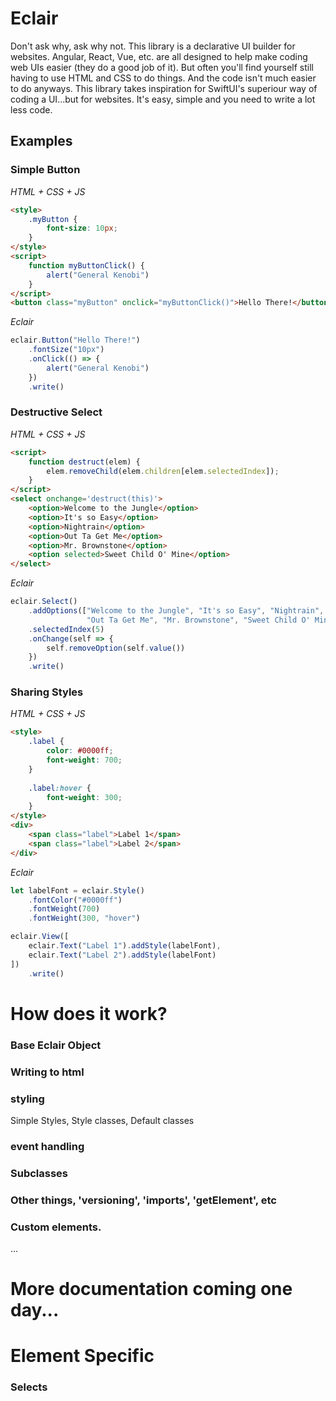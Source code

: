 # Eclair
Don't ask why, ask why not. This library is a declarative UI builder for websites. Angular, React, Vue, etc. are all designed to help make coding web UIs easier (they do a good job of it). But often you'll find yourself still having to use HTML and CSS to do things. And the code isn't much easier to do anyways. This library takes inspiration for SwiftUI's superiour way of coding a UI...but for websites. It's easy, simple and you need to write a lot less code.

## Examples
### Simple Button
_HTML + CSS + JS_
``` html
<style>
    .myButton {
        font-size: 10px;
    }
</style>
<script>
    function myButtonClick() {
        alert("General Kenobi")
    }
</script>
<button class="myButton" onclick="myButtonClick()">Hello There!</button>
```

_Eclair_
``` javascript
eclair.Button("Hello There!")
    .fontSize("10px")
    .onClick(() => {
        alert("General Kenobi")
    })
    .write()
```

### Destructive Select
_HTML + CSS + JS_
``` html
<script>
    function destruct(elem) {
        elem.removeChild(elem.children[elem.selectedIndex]);
    }
</script>
<select onchange='destruct(this)'>
    <option>Welcome to the Jungle</option>
    <option>It's so Easy</option>
    <option>Nightrain</option>
    <option>Out Ta Get Me</option>
    <option>Mr. Brownstone</option>
    <option selected>Sweet Child O' Mine</option>
</select>
```

_Eclair_
``` javascript
eclair.Select()
    .addOptions(["Welcome to the Jungle", "It's so Easy", "Nightrain",
                 "Out Ta Get Me", "Mr. Brownstone", "Sweet Child O' Mine"])
    .selectedIndex(5)
    .onChange(self => {
        self.removeOption(self.value())
    })
    .write()
```

### Sharing Styles
_HTML + CSS + JS_
``` html
<style>
    .label {
        color: #0000ff;
        font-weight: 700;
    }
    
    .label:hover {
        font-weight: 300;
    }
</style>
<div>
    <span class="label">Label 1</span>
    <span class="label">Label 2</span>
</div>
```

_Eclair_
``` javascript
let labelFont = eclair.Style()
    .fontColor("#0000ff")
    .fontWeight(700)
    .fontWeight(300, "hover")

eclair.View([
    eclair.Text("Label 1").addStyle(labelFont),
    eclair.Text("Label 2").addStyle(labelFont)
])
    .write()
```

# How does it work?
### Base Eclair Object
### Writing to html
### styling
Simple Styles, Style classes, Default classes
### event handling
### Subclasses
### Other things, 'versioning', 'imports', 'getElement', etc
### Custom elements.
...

# More documentation coming one day...
# Element Specific
### Selects
